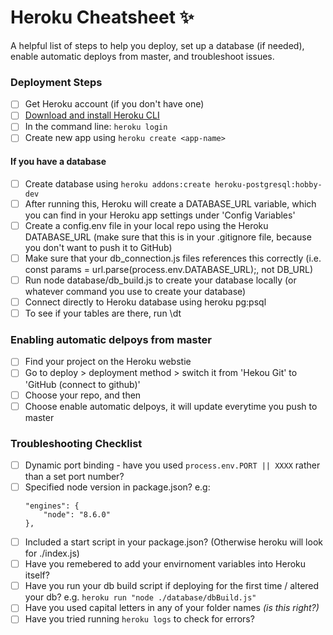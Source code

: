 # Heroku Cheatsheet :sparkles:
A helpful list of steps to help you deploy, set up a database (if needed), enable automatic deploys from master, and troubleshoot issues.

### Deployment Steps
- [ ] Get Heroku account (if you don't have one)
- [ ] [Download and install Heroku CLI](https://devcenter.heroku.com/articles/heroku-cli#download-and-install)
- [ ] In the command line: `heroku login`
- [ ] Create new app using `heroku create <app-name>`
  
#### If you have a database
- [ ] Create database using `heroku addons:create heroku-postgresql:hobby-dev`
- [ ] After running this, Heroku will create a DATABASE_URL variable, which you can find in your Heroku app settings under 'Config Variables'
- [ ] Create a config.env file in your local repo using the Heroku DATABASE_URL (make sure that this is in your .gitignore file, because you don't want to push it to GitHub)
- [ ] Make sure that your db_connection.js files references this correctly (i.e. const params = url.parse(process.env.DATABASE_URL);, not DB_URL)
- [ ] Run node database/db_build.js to create your database locally (or whatever command you use to create your database)
- [ ] Connect directly to Heroku database using heroku pg:psql
- [ ] To see if your tables are there, run \dt

### Enabling automatic delpoys from master

- [ ] Find your project on the Heroku webstie
- [ ] Go to deploy > deployment method > switch it from 'Hekou Git' to 'GitHub (connect to github)'
- [ ] Choose your repo, and then 
- [ ] Choose enable automatic delpoys, it will update everytime you push to master

### Troubleshooting Checklist
- [ ] Dynamic port binding - have you used `process.env.PORT || XXXX` rather than  a set port number?
- [ ] Specified node version in package.json? e.g:
    ```
    "engines": {
        "node": "8.6.0"
    },
    ```
- [ ] Included a start script in your package.json? (Otherwise heroku will look for ./index.js)
- [ ] Have you remebered to add your envirnoment variables into Heroku itself?
- [ ] Have you run your db build script if deploying for the first time / altered your db? e.g. `heroku run "node ./database/dbBuild.js"`
- [ ] Have you used capital letters in any of your folder names *(is this right?)*
- [ ] Have you tried running `heroku logs` to check for errors?
